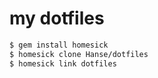 # my dotfiles

```bash
$ gem install homesick
$ homesick clone Hanse/dotfiles
$ homesick link dotfiles
```
